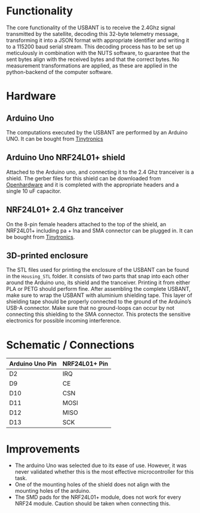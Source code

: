 # Functionality
The core functionality of the USBANT is to receive the 2.4Ghz signal transmitted by the satellite, decoding this 32-byte telemetry message, transforming it into a JSON format with appropriate identifier and writing it to a 115200 baud serial stream. This decoding process has to be set up meticulously in combination with the NUTS software, to guarantee that the sent bytes align with the received bytes and that the correct bytes. No measurement transformations are applied, as these are applied in the python-backend of the computer software.

# Hardware
## Arduino Uno
The computations executed by the USBANT are performed by an Arduino UNO. It can be bought from [Tinytronics](https://www.tinytronics.nl/en/development-boards/microcontroller-boards/arduino-compatible/arduino-uno-r3)

## Arduino Uno NRF24L01+ shield
Attached to the Arduino uno, and connecting it to the 2.4 Ghz tranceiver is a shield. The gerber files for this shield can be downloaded from [Openhardware](https://www.openhardware.io/view/694/Arduino-UNO-NRF24L01-Shield) and it is completed with the appropriate headers and a single 10 uF capacitor.

## NRF24L01+ 2.4 Ghz tranceiver
On the 8-pin female headers attached to the top of the shield, an NRF24L01+ including pa + lna and SMA connector can be plugged in. It can be bought from [Tinytronics](https://www.tinytronics.nl/en/communication-and-signals/wireless/rf/modules/nrf24l01-wireless-module-with-pa-and-lna).

## 3D-printed enclosure
The STL files used for printing the enclosure of the USBANT can be found in the `Housing_STL` folder. It consists of two parts that snap into each other around the Arduino uno, its shield and the tranceiver. Printing it from either PLA or PETG should perform fine. After assembling the complete USBANT, make sure to wrap the USBANT with aluminium shielding tape. This layer of shielding tape should be properly connected to the ground of the Arduino’s USB-A connector. Make sure that no ground-loops can occur by not connecting this shielding to the SMA connector. This protects the sensitive electronics for possible incoming interference.

# Schematic / Connections
| **Arduino Uno Pin** | **NRF24L01+ Pin** |
|-------------|----------------|
| D2          | IRQ            |
| D9          | CE             |
| D10         | CSN            |
| D11         | MOSI           |
| D12         | MISO           |
| D13         | SCK            |

# Improvements
 - The arduino Uno was selected due to its ease of use. However, it was never validated whether this is the most effective microcontroller for this task.
 - One of the mounting holes of the shield does not align with the mounting holes of the arduino.
 - The SMD pads for the NRF24L01+ module, does not work for every NRF24 module. Caution should be taken when connecting this.